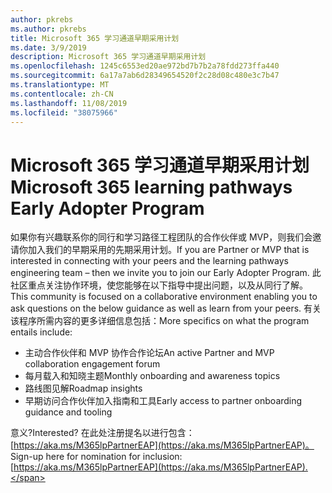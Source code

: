 ```yaml
---
author: pkrebs
ms.author: pkrebs
title: Microsoft 365 学习通道早期采用计划
ms.date: 3/9/2019
description: Microsoft 365 学习通道早期采用计划
ms.openlocfilehash: 1245c6553ed20ae972bd7b7b2a78fdd273ffa440
ms.sourcegitcommit: 6a17a7ab6d28349654520f2c28d08c480e3c7b47
ms.translationtype: MT
ms.contentlocale: zh-CN
ms.lasthandoff: 11/08/2019
ms.locfileid: "38075966"
---
```

# <a name="microsoft-365-learning-pathways-early-adopter-program"></a><span data-ttu-id="f1d23-103">Microsoft 365 学习通道早期采用计划</span><span class="sxs-lookup"><span data-stu-id="f1d23-103">Microsoft 365 learning pathways Early Adopter Program</span></span>

<span data-ttu-id="f1d23-104">如果你有兴趣联系你的同行和学习路径工程团队的合作伙伴或 MVP，则我们会邀请你加入我们的早期采用的先期采用计划。</span><span class="sxs-lookup"><span data-stu-id="f1d23-104">If you are Partner or MVP that is interested in connecting with your peers and the learning pathways engineering team – then we invite you to join our Early Adopter Program.</span></span> <span data-ttu-id="f1d23-105">此社区重点关注协作环境，使您能够在以下指导中提出问题，以及从同行了解。</span><span class="sxs-lookup"><span data-stu-id="f1d23-105">This community is focused on a collaborative environment enabling you to ask questions on the below guidance as well as learn from your peers.</span></span> <span data-ttu-id="f1d23-106">有关该程序所需内容的更多详细信息包括：</span><span class="sxs-lookup"><span data-stu-id="f1d23-106">More specifics on what the program entails include:</span></span>  
- <span data-ttu-id="f1d23-107">主动合作伙伴和 MVP 协作合作论坛</span><span class="sxs-lookup"><span data-stu-id="f1d23-107">An active Partner and MVP collaboration engagement forum</span></span> 
- <span data-ttu-id="f1d23-108">每月载入和知晓主题</span><span class="sxs-lookup"><span data-stu-id="f1d23-108">Monthly onboarding and awareness topics</span></span> 
- <span data-ttu-id="f1d23-109">路线图见解</span><span class="sxs-lookup"><span data-stu-id="f1d23-109">Roadmap insights</span></span> 
- <span data-ttu-id="f1d23-110">早期访问合作伙伴加入指南和工具</span><span class="sxs-lookup"><span data-stu-id="f1d23-110">Early access to partner onboarding guidance and tooling</span></span> 

<span data-ttu-id="f1d23-111">意义?</span><span class="sxs-lookup"><span data-stu-id="f1d23-111">Interested?</span></span> <span data-ttu-id="f1d23-112">在此处注册提名以进行包含： [https://aka.ms/M365lpPartnerEAP](https://aka.ms/M365lpPartnerEAP)。</span><span class="sxs-lookup"><span data-stu-id="f1d23-112">Sign-up here for nomination for inclusion: [https://aka.ms/M365lpPartnerEAP](https://aka.ms/M365lpPartnerEAP).</span></span>   

